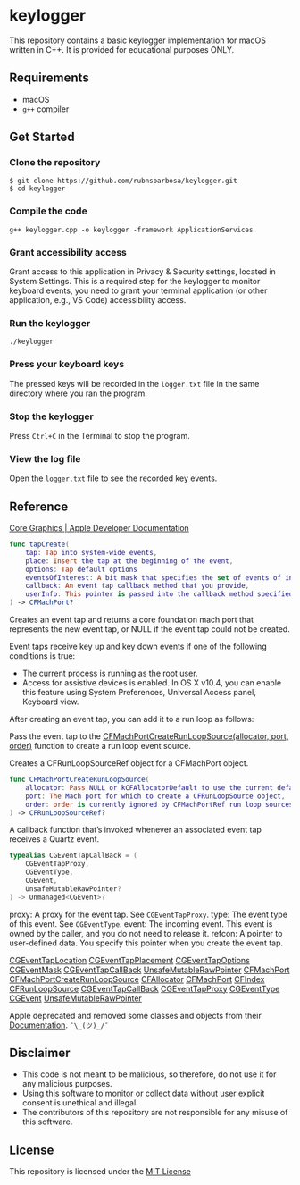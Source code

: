 # keylogger

This repository contains a basic keylogger implementation for macOS written in C++. It is provided for educational purposes ONLY.

## Requirements

* macOS
* `g++` compiler

## Get Started

### Clone the repository

```shell
$ git clone https://github.com/rubnsbarbosa/keylogger.git
$ cd keylogger
```

### Compile the code

```shell
g++ keylogger.cpp -o keylogger -framework ApplicationServices
```

### Grant accessibility access

Grant access to this application in Privacy & Security settings, located in System Settings. This is a required step for the keylogger to monitor keyboard events, you need to grant your terminal application (or other application, e.g., VS Code) accessibility access.

### Run the keylogger

```shell
./keylogger
```

### Press your keyboard keys

The pressed keys will be recorded in the `logger.txt` file in the same directory where you ran the program.

### Stop the keylogger

Press `Ctrl+C` in the Terminal to stop the program.

### View the log file

Open the `logger.txt` file to see the recorded key events.

## Reference

[Core Graphics | Apple Developer Documentation](https://developer.apple.com/documentation/coregraphics)

```swift
func tapCreate(
    tap: Tap into system-wide events,
    place: Insert the tap at the beginning of the event,
    options: Tap default options
    eventsOfInterest: A bit mask that specifies the set of events of interest,
    callback: An event tap callback method that you provide,
    userInfo: This pointer is passed into the callback method specified in the callback parameter
) -> CFMachPort?
```

Creates an event tap and returns a core foundation mach port that represents the new event tap, or NULL if the event tap could not be created.    

Event taps receive key up and key down events if one of the following conditions is true:

- The current process is running as the root user.
- Access for assistive devices is enabled. In OS X v10.4, you can enable this feature using System Preferences, Universal Access panel, Keyboard view.

After creating an event tap, you can add it to a run loop as follows:

Pass the event tap to the [CFMachPortCreateRunLoopSource(allocator, port, order)](https://developer.apple.com/documentation/corefoundation/1400928-cfmachportcreaterunloopsource) function to create a run loop event source.

Creates a CFRunLoopSourceRef object for a CFMachPort object.

```swift
func CFMachPortCreateRunLoopSource(
    allocator: Pass NULL or kCFAllocatorDefault to use the current default allocator,
    port: The Mach port for which to create a CFRunLoopSource object,
    order: order is currently ignored by CFMachPortRef run loop sources. Pass 0 for this value
) -> CFRunLoopSourceRef?
```

A callback function that’s invoked whenever an associated event tap receives a Quartz event.

```swift
typealias CGEventTapCallBack = (
    CGEventTapProxy,
    CGEventType,
    CGEvent,
    UnsafeMutableRawPointer?
) -> Unmanaged<CGEvent>?
```

proxy: A proxy for the event tap. See `CGEventTapProxy`.
type: The event type of this event. See `CGEventType`.
event: The incoming event. This event is owned by the caller, and you do not need to release it.
refcon: A pointer to user-defined data. You specify this pointer when you create the event tap.

[CGEventTapLocation](https://developer.apple.com/documentation/coregraphics/cgeventtaplocation)
[CGEventTapPlacement](https://developer.apple.com/documentation/coregraphics/cgeventtapplacement)
[CGEventTapOptions](https://developer.apple.com/documentation/coregraphics/cgeventtapoptions)
[CGEventMask](https://developer.apple.com/documentation/coregraphics/cgeventmask)
[CGEventTapCallBack](https://developer.apple.com/documentation/coregraphics/cgeventtapcallback)
[UnsafeMutableRawPointer](https://developer.apple.com/documentation/Swift/UnsafeMutableRawPointer)
[CFMachPort](https://developer.apple.com/documentation/CoreFoundation/CFMachPort)
[CFMachPortCreateRunLoopSource](https://developer.apple.com/documentation/corefoundation/cfmachportcreaterunloopsource(_:_:_:))
[CFAllocator](https://developer.apple.com/documentation/corefoundation/cfallocator)
[CFMachPort](https://developer.apple.com/documentation/corefoundation/cfmachport)
[CFIndex](https://developer.apple.com/documentation/corefoundation/cfindex)
[CFRunLoopSource](https://developer.apple.com/documentation/corefoundation/cfrunloopsource)
[CGEventTapCallBack](https://developer.apple.com/documentation/coregraphics/cgeventtapcallback)
[CGEventTapProxy](https://developer.apple.com/documentation/coregraphics/cgeventtapproxy)
[CGEventType](https://developer.apple.com/documentation/coregraphics/cgeventtype)
[CGEvent](https://developer.apple.com/documentation/coregraphics/cgevent)
[UnsafeMutableRawPointer](https://developer.apple.com/documentation/Swift/UnsafeMutableRawPointer)

Apple deprecated and removed some classes and objects from their [Documentation](https://developer.apple.com/documentation). `¯\_(ツ)_/¯`

## Disclaimer

* This code is not meant to be malicious, so therefore, do not use it for any malicious purposes.
* Using this software to monitor or collect data without user explicit consent is unethical and illegal.
* The contributors of this repository are not responsible for any misuse of this software.

## License<a id="license"></a>

This repository is licensed under the [MIT License](https://github.com/rubnsbarbosa/keylogger/blob/main/LICENSE)
